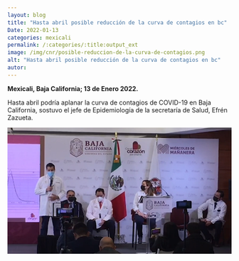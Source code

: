 ```yaml
---
layout: blog
title: "Hasta abril posible reducción de la curva de contagios en bc"
Date: 2022-01-13
categories: mexicali
permalink: /:categories/:title:output_ext
image: /img/cnr/posible-reduccion-de-la-curva-de-contagios.png
alt: "Hasta abril posible reducción de la curva de contagios en bc"
autor:
---
```


**Mexicali, Baja California; 13 de Enero 2022.** 

Hasta abril podría aplanar la curva de contagios de COVID-19 en Baja California, sostuvo el jefe de Epidemiología de la secretaría de Salud, Efrén Zazueta.

<div id="carouselExampleSlidesOnly" class="carousel slide" data-ride="carousel">
  <div class="carousel-inner">
    <div class="carousel-item active">
       <img class="d-block w-100" src="/img/cnr/posible-reduccion-de-la-curva-de-contagios.png" loading="lazy"  alt="Hasta abril posible reducción de la curva de contagios en bc">
    </div>
  </div>
</div>